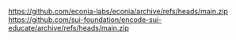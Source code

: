 https://github.com/econia-labs/econia/archive/refs/heads/main.zip
https://github.com/sui-foundation/encode-sui-educate/archive/refs/heads/main.zip

